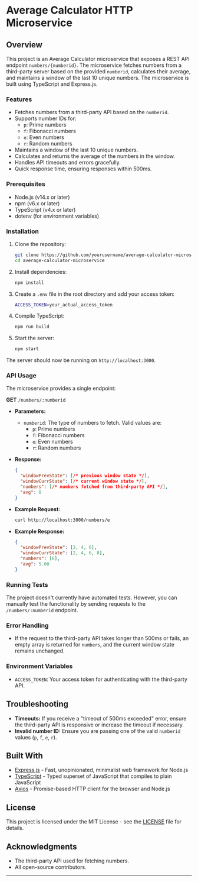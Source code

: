 # Average Calculator HTTP Microservice

## Overview

This project is an Average Calculator microservice that exposes a REST API endpoint `numbers/{numberid}`. The microservice fetches numbers from a third-party server based on the provided `numberid`, calculates their average, and maintains a window of the last 10 unique numbers. The microservice is built using TypeScript and Express.js.

### Features
- Fetches numbers from a third-party API based on the `numberid`.
- Supports number IDs for:
  - `p`: Prime numbers
  - `f`: Fibonacci numbers
  - `e`: Even numbers
  - `r`: Random numbers
- Maintains a window of the last 10 unique numbers.
- Calculates and returns the average of the numbers in the window.
- Handles API timeouts and errors gracefully.
- Quick response time, ensuring responses within 500ms.

### Prerequisites

- Node.js (v14.x or later)
- npm (v6.x or later)
- TypeScript (v4.x or later)
- dotenv (for environment variables)

### Installation

1. Clone the repository:

    ```bash
    git clone https://github.com/yourusername/average-calculator-microservice.git
    cd average-calculator-microservice
    ```

2. Install dependencies:

    ```bash
    npm install
    ```

3. Create a `.env` file in the root directory and add your access token:

    ```bash
    ACCESS_TOKEN=your_actual_access_token
    ```

4. Compile TypeScript:

    ```bash
    npm run build
    ```

5. Start the server:

    ```bash
    npm start
    ```

The server should now be running on `http://localhost:3000`.

### API Usage

The microservice provides a single endpoint:

**GET** `/numbers/:numberid`

- **Parameters:**
  - `numberid`: The type of numbers to fetch. Valid values are:
    - `p`: Prime numbers
    - `f`: Fibonacci numbers
    - `e`: Even numbers
    - `r`: Random numbers

- **Response:**

    ```json
    {
      "windowPrevState": [/* previous window state */],
      "windowCurrState": [/* current window state */],
      "numbers": [/* numbers fetched from third-party API */],
      "avg": 0
    }
    ```

- **Example Request:**
    ```bash
    curl http://localhost:3000/numbers/e
    ```

- **Example Response:**
    ```json
    {
      "windowPrevState": [2, 4, 6],
      "windowCurrState": [2, 4, 6, 8],
      "numbers": [8],
      "avg": 5.00
    }
    ```

### Running Tests

The project doesn't currently have automated tests. However, you can manually test the functionality by sending requests to the `/numbers/:numberid` endpoint.

### Error Handling

- If the request to the third-party API takes longer than 500ms or fails, an empty array is returned for `numbers`, and the current window state remains unchanged.

### Environment Variables

- `ACCESS_TOKEN`: Your access token for authenticating with the third-party API.

## Troubleshooting

- **Timeouts:** If you receive a "timeout of 500ms exceeded" error, ensure the third-party API is responsive or increase the timeout if necessary.
- **Invalid number ID:** Ensure you are passing one of the valid `numberid` values (`p`, `f`, `e`, `r`).

## Built With

- [Express.js](https://expressjs.com/) - Fast, unopinionated, minimalist web framework for Node.js
- [TypeScript](https://www.typescriptlang.org/) - Typed superset of JavaScript that compiles to plain JavaScript
- [Axios](https://axios-http.com/) - Promise-based HTTP client for the browser and Node.js

## License

This project is licensed under the MIT License - see the [LICENSE](LICENSE) file for details.

## Acknowledgments

- The third-party API used for fetching numbers.
- All open-source contributors.

---


